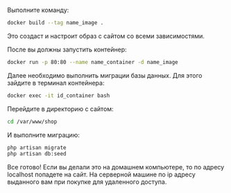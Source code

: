 Выполните команду:

```sh
docker build --tag name_image .
```

Это создаст и настроит образ с сайтом со всеми зависимостями.

После вы должны запустить контейнер:

```sh
docker run -p 80:80 --name name_container -d name_image
```

Далее необходимо выполнить миграции базы данных. Для этого зайдите в терминал контейнера:

```sh
docker exec -it id_container bash
```

Перейдите в директорию с сайтом:

```sh
cd /var/www/shop
```
И выполните миграцию:

```sh
php artisan migrate
php artisan db:seed
```

Все готово! Если вы делали это на домашнем компьютере, то по адресу localhost попадете на сайт. На серверной машине по ip адресу выданного вам при покупке для удаленного доступа.
